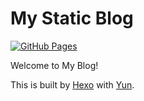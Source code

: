 # My Static Blog

[![GitHub Pages](https://github.com/YunYouJun/yunyoujun.github.io/workflows/gh-pages/badge.svg)](https://github.com/YunYouJun/yunyoujun.github.io/actions)

Welcome to My Blog!

This is built by [Hexo](https://hexo.io/) with [Yun](https://github.com/YunYouJun/hexo-theme-yun).
